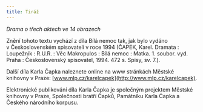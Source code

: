 ```yaml
---
title: Tiráž
---
```


_Drama o třech aktech ve 14 obrazech_

Znění tohoto textu vychází z díla Bílá nemoc tak, jak bylo vydáno v&nbsp;Československém spisovateli v&nbsp;roce 1994 
(ČAPEK, Karel. Dramata : Loupežník : R.U.R. : Věc Makropulos : Bílá nemoc : Matka. 1. soubor. vyd. Praha : Československý spisovatel, 1994. 472 s. Spisy, sv. 7.).

Další díla Karla Čapka naleznete online na www stránkách Městské knihovny v&nbsp;Praze: [www.mlp.cz/karelcapek](http://www.mlp.cz/karelcapek).

Elektronické publikování díla Karla Čapka je společným projektem Městské knihovny v&nbsp;Praze, Společnosti bratří Čapků, Památníku Karla Čapka a Českého národního korpusu.
